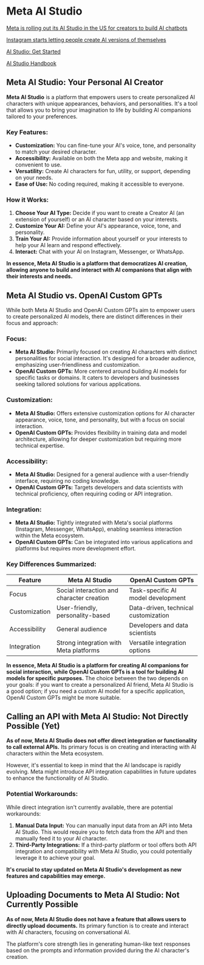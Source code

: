 # Meta AI Studio

[Meta is rolling out its AI Studio in the US for creators to build AI chatbots](https://techcrunch.com/2024/07/30/meta-is-rolling-out-its-ai-studio-in-the-u-s-for-creators-to-build-ai-chatbots/)

[Instagram starts letting people create AI versions of themselves](https://www.theverge.com/24209196/instagram-ai-characters-meta-ai-studio-release)

[AI Studio: Get Started](https://ai.meta.com/ai-studio/)

[AI Studio Handbook](https://ai.meta.com/static-resource/ai-studio-handbook/)

## Meta AI Studio: Your Personal AI Creator

**Meta AI Studio** is a platform that empowers users to create personalized AI characters with unique appearances, behaviors, and personalities. It's a tool that allows you to bring your imagination to life by building AI companions tailored to your preferences.

### Key Features:

* **Customization:** You can fine-tune your AI's voice, tone, and personality to match your desired character.
* **Accessibility:** Available on both the Meta app and website, making it convenient to use.
* **Versatility:** Create AI characters for fun, utility, or support, depending on your needs.
* **Ease of Use:** No coding required, making it accessible to everyone.

### How it Works:

1. **Choose Your AI Type:** Decide if you want to create a Creator AI (an extension of yourself) or an AI character based on your interests.
2. **Customize Your AI:** Define your AI's appearance, voice, tone, and personality.
3. **Train Your AI:** Provide information about yourself or your interests to help your AI learn and respond effectively.
4. **Interact:** Chat with your AI on Instagram, Messenger, or WhatsApp.

**In essence, Meta AI Studio is a platform that democratizes AI creation, allowing anyone to build and interact with AI companions that align with their interests and needs.**

## Meta AI Studio vs. OpenAI Custom GPTs

While both Meta AI Studio and OpenAI Custom GPTs aim to empower users to create personalized AI models, there are distinct differences in their focus and approach:

### Focus:
* **Meta AI Studio:** Primarily focused on creating AI characters with distinct personalities for social interaction. It's designed for a broader audience, emphasizing user-friendliness and customization.
* **OpenAI Custom GPTs:** More centered around building AI models for specific tasks or domains. It caters to developers and businesses seeking tailored solutions for various applications.

### Customization:
* **Meta AI Studio:** Offers extensive customization options for AI character appearance, voice, tone, and personality, but with a focus on social interaction.
* **OpenAI Custom GPTs:** Provides flexibility in training data and model architecture, allowing for deeper customization but requiring more technical expertise.

### Accessibility:
* **Meta AI Studio:** Designed for a general audience with a user-friendly interface, requiring no coding knowledge.
* **OpenAI Custom GPTs:** Targets developers and data scientists with technical proficiency, often requiring coding or API integration.

### Integration:
* **Meta AI Studio:** Tightly integrated with Meta's social platforms (Instagram, Messenger, WhatsApp), enabling seamless interaction within the Meta ecosystem.
* **OpenAI Custom GPTs:** Can be integrated into various applications and platforms but requires more development effort.

### Key Differences Summarized:

| Feature | Meta AI Studio | OpenAI Custom GPTs |
|---|---|---|
| Focus | Social interaction and character creation | Task-specific AI model development |
| Customization | User-friendly, personality-based | Data-driven, technical customization |
| Accessibility | General audience | Developers and data scientists |
| Integration | Strong integration with Meta platforms | Versatile integration options |

**In essence, Meta AI Studio is a platform for creating AI companions for social interaction, while OpenAI Custom GPTs is a tool for building AI models for specific purposes.** The choice between the two depends on your goals: if you want to create a personalized AI friend, Meta AI Studio is a good option; if you need a custom AI model for a specific application, OpenAI Custom GPTs might be more suitable.
 
## Calling an API with Meta AI Studio: Not Directly Possible (Yet)

**As of now, Meta AI Studio does not offer direct integration or functionality to call external APIs.** Its primary focus is on creating and interacting with AI characters within the Meta ecosystem.

However, it's essential to keep in mind that the AI landscape is rapidly evolving. Meta might introduce API integration capabilities in future updates to enhance the functionality of AI Studio.

### Potential Workarounds:

While direct integration isn't currently available, there are potential workarounds:

1. **Manual Data Input:** You can manually input data from an API into Meta AI Studio. This would require you to fetch data from the API and then manually feed it to your AI character.
2. **Third-Party Integrations:** If a third-party platform or tool offers both API integration and compatibility with Meta AI Studio, you could potentially leverage it to achieve your goal.

**It's crucial to stay updated on Meta AI Studio's development as new features and capabilities may emerge.**

## Uploading Documents to Meta AI Studio: Not Currently Possible

**As of now, Meta AI Studio does not have a feature that allows users to directly upload documents.** Its primary function is to create and interact with AI characters, focusing on conversational AI. 

The platform's core strength lies in generating human-like text responses based on the prompts and information provided during the AI character's creation.






